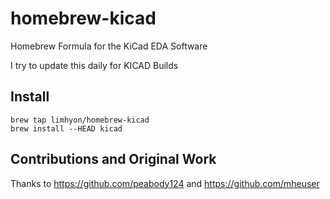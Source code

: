 # homebrew-kicad

Homebrew Formula for the KiCad EDA Software

I try to update this daily for KICAD Builds

## Install

    brew tap limhyon/homebrew-kicad
    brew install --HEAD kicad

## Contributions and Original Work

Thanks to https://github.com/peabody124 and https://github.com/mheuser


